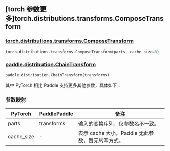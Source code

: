 ## [torch 参数更多]torch.distributions.transforms.ComposeTransform

### [torch.distributions.transforms.ComposeTransform](https://pytorch.org/docs/1.13/distributions.html#torch.distributions.transforms.ComposeTransform)

```python
torch.distributions.transforms.ComposeTransform(parts, cache_size=0)
```

### [paddle.distribution.ChainTransform](https://www.paddlepaddle.org.cn/documentation/docs/zh/api/paddle/distribution/ChainTransform_cn.html)

```python
paddle.distribution.ChainTransform(transforms)
```

其中 PyTorch 相比 Paddle 支持更多其他参数，具体如下：

### 参数映射

| PyTorch    | PaddlePaddle | 备注                                             |
| ---------- | ------------ | ------------------------------------------------ |
| parts      | transforms   | 输入的变换序列，仅参数名不一致。                 |
| cache_size | -            | 表示 cache 大小，Paddle 无此参数，暂无转写方式。 |
